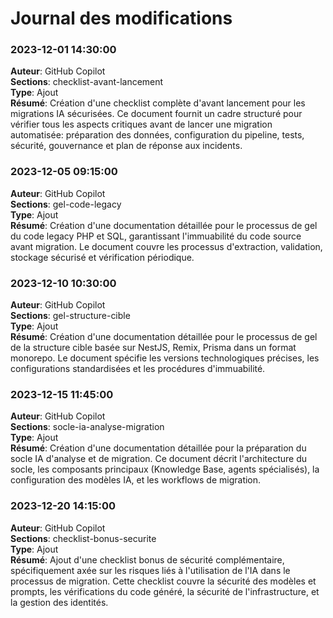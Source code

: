 # Journal des modifications

### 2023-12-01 14:30:00
**Auteur**: GitHub Copilot  
**Sections**: checklist-avant-lancement  
**Type**: Ajout  
**Résumé**: Création d'une checklist complète d'avant lancement pour les migrations IA sécurisées. Ce document fournit un cadre structuré pour vérifier tous les aspects critiques avant de lancer une migration automatisée: préparation des données, configuration du pipeline, tests, sécurité, gouvernance et plan de réponse aux incidents.

### 2023-12-05 09:15:00
**Auteur**: GitHub Copilot  
**Sections**: gel-code-legacy  
**Type**: Ajout  
**Résumé**: Création d'une documentation détaillée pour le processus de gel du code legacy PHP et SQL, garantissant l'immuabilité du code source avant migration. Le document couvre les processus d'extraction, validation, stockage sécurisé et vérification périodique.

### 2023-12-10 10:30:00
**Auteur**: GitHub Copilot  
**Sections**: gel-structure-cible  
**Type**: Ajout  
**Résumé**: Création d'une documentation détaillée pour le processus de gel de la structure cible basée sur NestJS, Remix, Prisma dans un format monorepo. Le document spécifie les versions technologiques précises, les configurations standardisées et les procédures d'immuabilité.

### 2023-12-15 11:45:00
**Auteur**: GitHub Copilot  
**Sections**: socle-ia-analyse-migration  
**Type**: Ajout  
**Résumé**: Création d'une documentation détaillée pour la préparation du socle IA d'analyse et de migration. Ce document décrit l'architecture du socle, les composants principaux (Knowledge Base, agents spécialisés), la configuration des modèles IA, et les workflows de migration.

### 2023-12-20 14:15:00
**Auteur**: GitHub Copilot  
**Sections**: checklist-bonus-securite  
**Type**: Ajout  
**Résumé**: Ajout d'une checklist bonus de sécurité complémentaire, spécifiquement axée sur les risques liés à l'utilisation de l'IA dans le processus de migration. Cette checklist couvre la sécurité des modèles et prompts, les vérifications du code généré, la sécurité de l'infrastructure, et la gestion des identités.